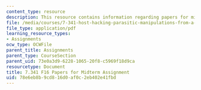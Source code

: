 ```yaml
---
content_type: resource
description: This resource contains information regarding papers for midterm assignment.
file: /media/courses/7-341-host-hacking-parasitic-manipulations-from-a-micro-to-a-macroscopic-scale-fall-2016/78e6eb8b9cd816d0af0c2eb402e41fbd_MIT7_341F16_Midterm_Asgn.pdf
file_type: application/pdf
learning_resource_types:
- Assignments
ocw_type: OCWFile
parent_title: Assignments
parent_type: CourseSection
parent_uid: 73e0a3d9-6228-1065-20f8-c5969f18d9ca
resourcetype: Document
title: 7.341 F16 Papers for Midterm Assignment
uid: 78e6eb8b-9cd8-16d0-af0c-2eb402e41fbd
---
```


